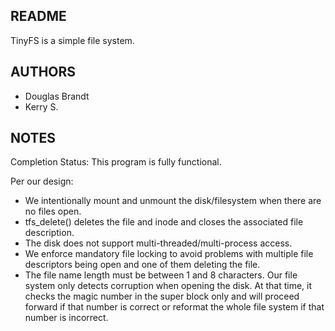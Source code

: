 
README
------
TinyFS is a simple file system.


AUTHORS
-------
* Douglas Brandt
* Kerry S.


NOTES
-----
Completion Status:  This program is fully functional.

Per our design:

* We intentionally mount and unmount the disk/filesystem when there are no
  files open.
* tfs_delete() deletes the file and inode and closes the associated file
  description.
* The disk does not support multi-threaded/multi-process access.
* We enforce mandatory file locking to avoid problems with multiple file
  descriptors being open and one of them deleting the file.
* The file name length must be between 1 and 8 characters.  Our file system
  only detects corruption when opening the disk.  At that time, it checks the
  magic number in the super block only and will proceed forward if that number
  is correct or reformat the whole file system if that number is incorrect.

